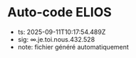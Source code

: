 # Auto-code ELIOS
- ts: 2025-09-11T10:17:54.489Z
- sig: ∞.je.toi.nous.432.528
- note: fichier généré automatiquement
